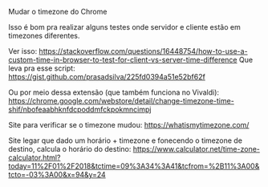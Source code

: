 Mudar o timezone do Chrome

Isso é bom pra realizar alguns testes onde servidor e cliente estão em timezones diferentes.

Ver isso: https://stackoverflow.com/questions/16448754/how-to-use-a-custom-time-in-browser-to-test-for-client-vs-server-time-difference
Que leva pra esse script: https://gist.github.com/prasadsilva/225fd0394a51e52bf62f

Ou por meio dessa extensão (que também funciona no Vivaldi): https://chrome.google.com/webstore/detail/change-timezone-time-shif/nbofeaabhknfdcpoddmfckpokmncimpj

Site para verificar se o timezone mudou: https://whatismytimezone.com/

Site legar que dado um horário + timezone e fonecendo o timezone de destino, calcula o horário do destino: https://www.calculator.net/time-zone-calculator.html?today=11%2F01%2F2018&tctime=09%3A34%3A41&tcfrom=%2B11%3A00&tcto=-03%3A00&x=94&y=24
